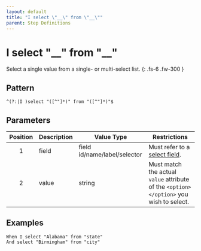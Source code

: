 ```yaml
---
layout: default
title: "I select \"__\" from \"__\""
parent: Step Definitions
---
```


# I select "\_\_" from "\_\_"

Select a single value from a single- or multi-select list.
{: .fs-6 .fw-300 }

## Pattern

```
^(?:|I )select "([^"]*)" from "([^"]*)"$
```

## Parameters

| Position | Description | Value Type                   | Restrictions                                                                           |
| :------: | ----------- | ---------------------------- | -------------------------------------------------------------------------------------- |
|    1     | field       | field id/name/label/selector | Must refer to a [select field]({{site.baseurl}}/field_types.html#select-fields).       |
|    2     | value       | string                       | Must match the actual `value` attribute of the `<option></option>` you wish to select. |

## Examples

```gherkin
When I select "Alabama" from "state"
And select "Birmingham" from "city"
```